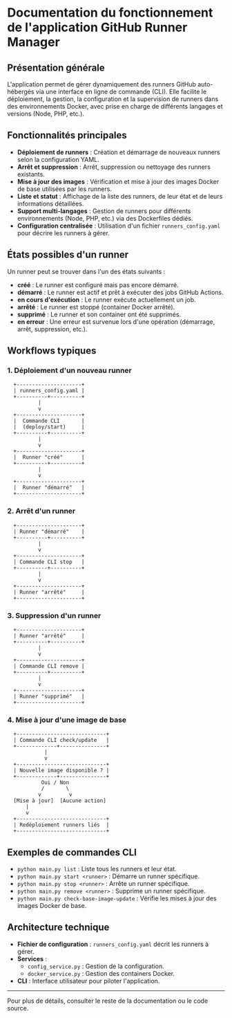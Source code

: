 # Documentation du fonctionnement de l'application GitHub Runner Manager

## Présentation générale

L'application permet de gérer dynamiquement des runners GitHub auto-hébergés via une interface en ligne de commande (CLI). Elle facilite le déploiement, la gestion, la configuration et la supervision de runners dans des environnements Docker, avec prise en charge de différents langages et versions (Node, PHP, etc.).

## Fonctionnalités principales

- **Déploiement de runners** : Création et démarrage de nouveaux runners selon la configuration YAML.
- **Arrêt et suppression** : Arrêt, suppression ou nettoyage des runners existants.
- **Mise à jour des images** : Vérification et mise à jour des images Docker de base utilisées par les runners.
- **Liste et statut** : Affichage de la liste des runners, de leur état et de leurs informations détaillées.
- **Support multi-langages** : Gestion de runners pour différents environnements (Node, PHP, etc.) via des Dockerfiles dédiés.
- **Configuration centralisée** : Utilisation d'un fichier `runners_config.yaml` pour décrire les runners à gérer.

## États possibles d'un runner

Un runner peut se trouver dans l'un des états suivants :

- **créé** : Le runner est configuré mais pas encore démarré.
- **démarré** : Le runner est actif et prêt à exécuter des jobs GitHub Actions.
- **en cours d'exécution** : Le runner exécute actuellement un job.
- **arrêté** : Le runner est stoppé (container Docker arrêté).
- **supprimé** : Le runner et son container ont été supprimés.
- **en erreur** : Une erreur est survenue lors d'une opération (démarrage, arrêt, suppression, etc.).

## Workflows typiques


### 1. Déploiement d'un nouveau runner

```ascii
  +---------------------+
  | runners_config.yaml |
  +----------+----------+
          |
          v
  +---------------------+
  |  Commande CLI       |
  |  (deploy/start)     |
  +----------+----------+
          |
          v
  +---------------------+
  |  Runner "créé"      |
  +----------+----------+
          |
          v
  +---------------------+
  |  Runner "démarré"   |
  +---------------------+
```

### 2. Arrêt d'un runner

```ascii
  +---------------------+
  | Runner "démarré"    |
  +----------+----------+
          |
          v
  +---------------------+
  | Commande CLI stop   |
  +----------+----------+
          |
          v
  +---------------------+
  | Runner "arrêté"     |
  +---------------------+
```

### 3. Suppression d'un runner

```ascii
  +---------------------+
  | Runner "arrêté"     |
  +----------+----------+
          |
          v
  +---------------------+
  | Commande CLI remove |
  +----------+----------+
          |
          v
  +---------------------+
  | Runner "supprimé"   |
  +---------------------+
```

### 4. Mise à jour d'une image de base

```ascii
  +-----------------------------+
  | Commande CLI check/update   |
  +-------------+---------------+
            |
            v
  +-----------------------------+
  | Nouvelle image disponible ? |
  +-------------+---------------+
           Oui / Non
           /       \
          v         v
  [Mise à jour]  [Aucune action]
      |
      v
  +-----------------------------+
  | Redéploiement runners liés  |
  +-----------------------------+
```

## Exemples de commandes CLI

- `python main.py list` : Liste tous les runners et leur état.
- `python main.py start <runner>` : Démarre un runner spécifique.
- `python main.py stop <runner>` : Arrête un runner spécifique.
- `python main.py remove <runner>` : Supprime un runner spécifique.
- `python main.py check-base-image-update` : Vérifie les mises à jour des images Docker de base.

## Architecture technique

- **Fichier de configuration** : `runners_config.yaml` décrit les runners à gérer.
- **Services** :
  - `config_service.py` : Gestion de la configuration.
  - `docker_service.py` : Gestion des containers Docker.
- **CLI** : Interface utilisateur pour piloter l'application.


---

Pour plus de détails, consulter le reste de la documentation ou le code source.
